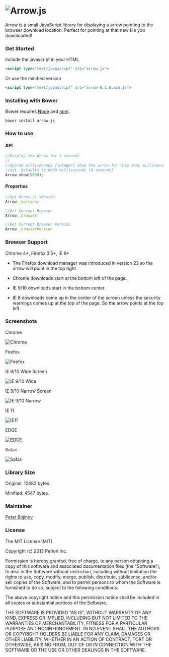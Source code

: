 ![Arrow.js](http://i.imgur.com/rZSWaEl.png)
===

Arrow is a small JavaScript library for displaying a arrow pointing to the browser download location. Perfect for pointing at that new file you downloaded!

### Get Started

Include the javascript in your HTML

```html
<script type="text/javascript" src="arrow.js">
```

Or use the minified version

```html
<script type="text/javascript" src="arrow-0.1.6.min.js">
```

### Installing with Bower

Bower requires [Node](http://nodejs.org/) and [npm](http://npmjs.org/). 

    bower install arrow-js

### How to use

#### API

```javascript
//Display the Arrow for 5 seconds
//
//@param milliseconds {integer} Show the arrow for this many milliseconds then fade
//out. Defaults to 6000 milliseconds (6 seconds)
Arrow.show(5000);
```

#### Properties

```javascript
//Get Arrow.js Version
Arrow._version;

//Get Current Browser
Arrow._browser;

//Get Current Browser Version
Arrow._browserVersion 
```

### Browser Support

Chrome 4+, Firefox 3.5+, IE 8+

* The Firefox download manager was introduced in version 23 so the arrow will point in the top right.

* Chrome downloads start at the bottom left of the page.

* IE 9/10 downloads start in the bottom center.

* IE 8 downloads come up in the center of the screen unless the security warnings comes up at the top of the page. So the arrow points at the top left.

### Screenshots

Chrome

![Chrome](http://i.imgur.com/1zW8EYG.png)

Firefox

![Firefox](http://i.imgur.com/6EgcJId.png)

IE 9/10 Wide Screen

![IE 9/10 Wide](http://i.imgur.com/WyDd3j4.png)

IE 9/10 Narrow Screen

![IE 9/10 Narrow](http://i.imgur.com/fztArJ3.png)

IE 11

![IE11](http://i.imgur.com/7CusGBs.jpg)

EDGE

![EDGE](http://i.imgur.com/gEOk2ql.jpg)

Safari

![Safari](http://i.imgur.com/3zGlG50.png)
	


### Library Size

Original: 12482 bytes.

Minified: 4547 bytes.

### Maintainer

[Petar Bojinov](https://github.com/pbojinov)

### License

The MIT License (MIT)

Copyright (c) 2013 Perion Inc.

Permission is hereby granted, free of charge, to any person obtaining a copy of
this software and associated documentation files (the "Software"), to deal in
the Software without restriction, including without limitation the rights to
use, copy, modify, merge, publish, distribute, sublicense, and/or sell copies of
the Software, and to permit persons to whom the Software is furnished to do so,
subject to the following conditions:

The above copyright notice and this permission notice shall be included in all
copies or substantial portions of the Software.

THE SOFTWARE IS PROVIDED "AS IS", WITHOUT WARRANTY OF ANY KIND, EXPRESS OR
IMPLIED, INCLUDING BUT NOT LIMITED TO THE WARRANTIES OF MERCHANTABILITY, FITNESS
FOR A PARTICULAR PURPOSE AND NONINFRINGEMENT. IN NO EVENT SHALL THE AUTHORS OR
COPYRIGHT HOLDERS BE LIABLE FOR ANY CLAIM, DAMAGES OR OTHER LIABILITY, WHETHER
IN AN ACTION OF CONTRACT, TORT OR OTHERWISE, ARISING FROM, OUT OF OR IN
CONNECTION WITH THE SOFTWARE OR THE USE OR OTHER DEALINGS IN THE SOFTWARE.

